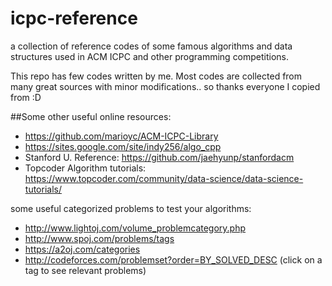# icpc-reference
a collection of reference codes of some famous algorithms and data structures used in ACM ICPC and other programming competitions.

This repo has few codes written by me. Most codes are collected from many great sources with minor modifications.. so thanks everyone I copied from :D 

##Some other useful online resources:
- https://github.com/marioyc/ACM-ICPC-Library
- https://sites.google.com/site/indy256/algo_cpp
- Stanford U. Reference: https://github.com/jaehyunp/stanfordacm
- Topcoder Algorithm tutorials: https://www.topcoder.com/community/data-science/data-science-tutorials/

some useful categorized problems to test your algorithms:
- http://www.lightoj.com/volume_problemcategory.php
- http://www.spoj.com/problems/tags
- https://a2oj.com/categories
- http://codeforces.com/problemset?order=BY_SOLVED_DESC (click on a tag to see relevant problems)
